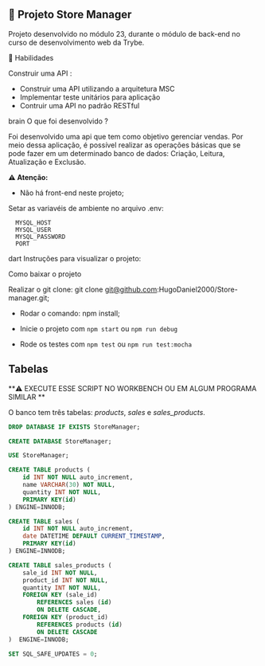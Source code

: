 
## :dart: Projeto Store Manager

Projeto desenvolvido no módulo 23, durante o módulo de back-end no curso de desenvolvimento web da Trybe.

:brain: Habilidades

Construir uma API :

- Construir uma API utilizando a arquitetura MSC
- Implementar teste unitários para aplicação 
- Contruir uma API no padrão RESTful 

brain O que foi desenvolvido ?

Foi desenvolvido uma api que tem como objetivo gerenciar vendas.
Por meio dessa aplicação, é possível realizar as operações básicas que se pode fazer em um determinado banco de dados:
Criação, Leitura, Atualização e Exclusão.

**⚠️ Atenção:**

- Não há front-end neste projeto;

Setar as variavéis de ambiente no arquivo .env:

```
  MYSQL_HOST
  MYSQL_USER
  MYSQL_PASSWORD
  PORT
```

dart Instruções para visualizar o projeto:

Como baixar o projeto

Realizar o git clone: git clone git@github.com:HugoDaniel2000/Store-manager.git;

- Rodar o comando: npm install;

- Inicie o projeto com `npm start` ou `npm run debug`

- Rode os testes com `npm test` ou `npm run test:mocha`

## <strong>Tabelas</strong>

**⚠️ EXECUTE ESSE SCRIPT NO WORKBENCH OU EM ALGUM PROGRAMA SIMILAR **

O banco tem três tabelas: _products_, _sales_ e _sales\_products_.

```sql
DROP DATABASE IF EXISTS StoreManager;

CREATE DATABASE StoreManager;

USE StoreManager;

CREATE TABLE products (
    id INT NOT NULL auto_increment,
    name VARCHAR(30) NOT NULL,
    quantity INT NOT NULL,
    PRIMARY KEY(id)
) ENGINE=INNODB;

CREATE TABLE sales (
    id INT NOT NULL auto_increment,
    date DATETIME DEFAULT CURRENT_TIMESTAMP,
    PRIMARY KEY(id)
) ENGINE=INNODB;

CREATE TABLE sales_products (
    sale_id INT NOT NULL,
    product_id INT NOT NULL,
    quantity INT NOT NULL,
    FOREIGN KEY (sale_id)
        REFERENCES sales (id)
        ON DELETE CASCADE,
    FOREIGN KEY (product_id)
        REFERENCES products (id)
        ON DELETE CASCADE
)  ENGINE=INNODB;

SET SQL_SAFE_UPDATES = 0;
```



